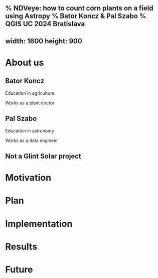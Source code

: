 % NDVeye: how to count corn plants on a field using Astropy
% Bator Koncz & Pal Szabo
% QGIS UC 2024 Bratislava
---
width: 1600
height: 900
---

# About us


## Bator Koncz

Education in agriculture

Works as a plant doctor

## Pal Szabo

Education in astronomy

Works as a data engineer

## Not a Glint Solar project

# Motivation

# Plan

# Implementation

# Results

# Future